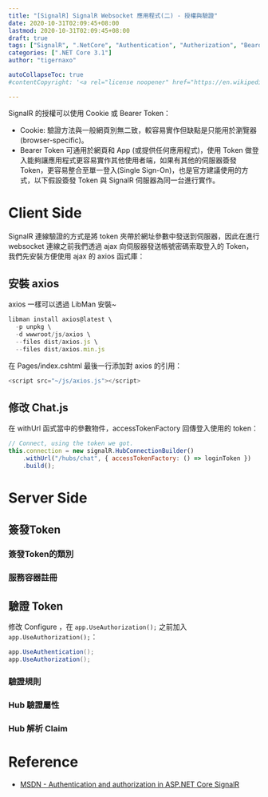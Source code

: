 ```yaml
---
title: "[SignalR] SignalR Websocket 應用程式(二) - 授權與驗證"
date: 2020-10-31T02:09:45+08:00
lastmod: 2020-10-31T02:09:45+08:00
draft: true
tags: ["SignalR", ".NetCore", "Authentication", "Autherization", "Bearor Token"]
categories: [".NET Core 3.1"]
author: "tigernaxo"

autoCollapseToc: true
#contentCopyright: '<a rel="license noopener" href="https://en.wikipedia.org/wiki/Wikipedia:Text_of_Creative_Commons_Attribution-ShareAlike_3.0_Unported_License" target="_blank">Creative Commons Attribution-ShareAlike License</a>'

---
```


SignalR 的授權可以使用 Cookie 或 Bearer Token：
- Cookie: 驗證方法與一般網頁別無二致，較容易實作但缺點是只能用於瀏覽器(browser-specific)。
- Bearer Token 可通用於網頁和 App (或提供任何應用程式)，使用 Token 做登入能夠讓應用程式更容易實作其他使用者端，如果有其他的伺服器簽發 Token，更容易整合至單一登入(Single Sign-On)，也是官方建議使用的方式，以下假設簽發 Token 與 SignalR 伺服器為同一台進行實作。

# Client Side
SignalR 連線驗證的方式是將 token 夾帶於網址參數中發送到伺服器，因此在進行 websocket 連線之前我們透過 ajax 向伺服器發送帳號密碼索取登入的 Token，我們先安裝方便使用 ajax 的 axios 函式庫：
## 安裝 axios
axios 一樣可以透過 LibMan 安裝~
```js
libman install axios@latest \
  -p unpkg \
  -d wwwroot/js/axios \
  --files dist/axios.js \
  --files dist/axios.min.js
```
在 Pages/index.cshtml 最後一行添加對 axios 的引用：
```js
<script src="~/js/axios.js"></script>
```
## 修改 Chat.js
在 withUrl 函式當中的參數物件，accessTokenFactory 回傳登入使用的 token：
```js
// Connect, using the token we got.
this.connection = new signalR.HubConnectionBuilder()
    .withUrl("/hubs/chat", { accessTokenFactory: () => loginToken })
    .build();
```

# Server Side
## 簽發Token
### 簽發Token的類別
### 服務容器註冊
###
## 驗證 Token
修改 Configure ，在 ` app.UseAuthorization(); ` 之前加入 ` app.UseAuthorization(); `：
```cs
app.UseAuthentication();
app.UseAuthorization();
```
### 驗證規則
### Hub 驗證屬性
### Hub 解析 Claim

# Reference
- [MSDN - Authentication and authorization in ASP.NET Core SignalR](https://docs.microsoft.com/en-us/aspnet/core/signalr/authn-and-authz?view=aspnetcore-3.1)
